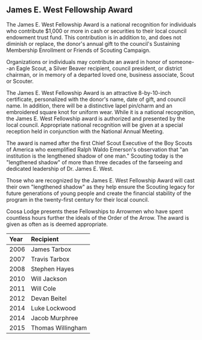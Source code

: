 ## James E. West Fellowship Award

The James E. West Fellowship Award is a national recognition for individuals who contribute $1,000 or more in cash or securities to their local council endowment trust fund. This contribution is in addition to, and does not diminish or replace, the donor's annual gift to the council's Sustaining Membership Enrollment or Friends of Scouting Campaign.

Organizations or individuals may contribute an award in honor of someone--an Eagle Scout, a Silver Beaver recipient, council president, or district chairman, or in memory of a departed loved one, business associate, Scout or Scouter.

The James E. West Fellowship Award is an attractive 8-by-10-inch certificate, personalized with the donor's name, date of gift, and council name. In addition, there will be a distinctive lapel pin/charm and an embroidered square knot for uniform wear. While it is a national recognition, the James E. West Fellowship award is authorized and presented by the local council. Appropriate national recognition will be given at a special reception held in conjunction with the National Annual Meeting.

The award is named after the first Chief Scout Executive of the Boy Scouts of America who exemplified Ralph Waldo Emerson's observation that "an institution is the lengthened shadow of one man." Scouting today is the "lengthened shadow" of more than three decades of the farseeing and dedicated leadership of Dr. James E. West.

Those who are recognized by the James E. West Fellowship Award will cast their own "lengthened shadow" as they help ensure the Scouting legacy for future generations of young people and create the financial stability of the program in the twenty-first century for their local council.

Coosa Lodge presents these Fellowships to Arrowmen who have spent countless hours further the ideals of the Order of the Arrow. The award is given as often as is deemed appropriate.

Year | Recipient
:--- | :--------
2006 | James Tarbox
2007 | Travis Tarbox
2008 | Stephen Hayes
2010 | Will Jackson
2011 | Will Cole
2012 | Devan Beitel
2014 | Luke Lockwood 
2014 | Jacob Murphree
2015 | Thomas Willingham
